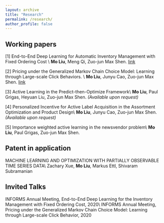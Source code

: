 ```yaml
---
layout: archive
title: "Research"
permalink: /research/
author_profile: false
---
```


## Working papers

[1] End-to-End Deep Learning for Automatic Inventory Management with Fixed Ordering Cost \\
**Mo Liu**, Meng Qi, Zuo-jun Max Shen. [link](https://papers.ssrn.com/sol3/papers.cfm?abstract_id=3888897)


[2] Pricing under the Generalized Markov Chain Choice Model: Learning through Large-scale Click Behaviors. \\
**Mo Liu**, Junyu Cao, Zuo-jun Max Shen. [link](https://papers.ssrn.com/sol3/papers.cfm?abstract_id=4158054)

[3] Active Learning in the Predict-then-Optimize Framework\\
**Mo Liu**, Paul Grigas, Heyuan Liu, Zuo-jun Max Shen. _(Available upon request)_

[4] Personalized Incentive for Active Label Acquisition in the Assortment Optimization and Product Design\\
**Mo Liu**, Junyu Cao, Zuo-jun Max Shen. _(Available upon request)_

[5] Importance weighted active learning in the newsvendor problem\\
**Mo Liu**, Paul Grigas, Zuo-jun Max Shen.


## Patent in application

MACHINE LEARNING AND OPTIMIZATION WITH PARTIALLY OBSERVABLE TIME SERIES DATA\\
Zachary Xue, **Mo Liu**, Markus Ettl, Shivaram Subramanian


## Invited Talks

INFORMS Annual Meeting, End-to-End Deep Learning for the Inventory Management with Fixed Ordering Cost, 2020\\
INFORMS Annual Meeting, Pricing under the Generalized Markov Chain Choice Model: Learning through Large-scale Click Behavior, 2020